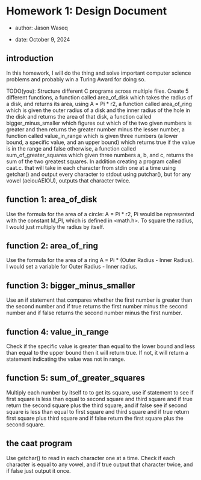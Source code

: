 # Homework 1: Design Document

  * author: Jason Waseq

  * date: October 9, 2024

## introduction

In this homework, I will do the thing and solve important computer science
problems and probably win a Turing Award for doing so.

TODO(you): Structure different C programs across multiple files. Create 5 different functions, 
a function called area_of_disk which takes the radius of a disk, and returns its area, 
using A = Pi * r2, a function called area_of_ring which is given the outer radius of a disk 
and the inner radius of the hole in the disk and returns the
area of that disk, a function called bigger_minus_smaller
which figures out which of the two given numbers is greater and then
returns the greater number minus the lesser number, a function called
value_in_range which is given three numbers (a lower bound, a specific value, and an
upper bound) which returns true if the value is in the range
and false otherwise, a function called
sum_of_greater_squares which given three numbers a, b, and c, returns the sum of the
two greatest squares. In addition creating a program called caat.c. that will take in each
character from stdin one at a time using getchar() and output every
character to stdout using putchar(), but for any
vowel (aeiouAEIOU), outputs that character twice. 

## function 1: area_of_disk

Use the formula for the area of a circle: A = Pi * r2, Pi would be represented with the constant M_PI, 
which is defined in <math.h>. To square the radius, I would just multiply the radius by itself.

## function 2: area_of_ring

Use the formula for the area of a ring A = Pi * (Outer Radius - Inner Radius).
I would set a variable for Outer Radius - Inner radius.

## function 3: bigger_minus_smaller

Use an if statement that compares whether the first number is greater than the second number 
and if true returns the first number minus the second number 
and if false returns the second number minus the first number.

## function 4: value_in_range

Check if the specific value is greater than equal to the lower bound and less than equal to the upper bound then it will return true. 
If not, it will return a statement indicating the value was not in range.

## function 5: sum_of_greater_squares

Multiply each number by itself to to get its square, use if statement to see if first square is less than equal to second square 
and third square and if true return the second square plus the third square, 
and if false see if second square is less than equal to first square and third square 
and if true return first square plus third square and if false return the first square plus the second square.

## the caat program

Use getchar() to read in each character one at a time. Check if each character is equal to any vowel, 
and if true output that character twice, and if false just output it once.

